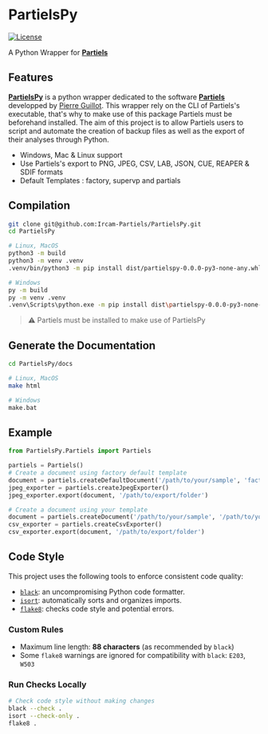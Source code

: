 # PartielsPy
<p>
    <a href="https://github.com/Ircam-Partiels/PartielsPy/blob/main/LICENSE"><img src="https://img.shields.io/badge/license-MIT-blue.svg" alt="License"></a>
</p>

A Python Wrapper for **[Partiels](https://github.com/Ircam-Partiels/Partiels)**

## Features

**[PartielsPy](https://github.com/Ircam-Partiels/PartielsPy)** is a python wrapper dedicated to the software **[Partiels](https://github.com/Ircam-Partiels/Partiels)** developped by [Pierre Guillot](https://github.com/pierreguillot).
This wrapper rely on the CLI of Partiels's executable, that's why to make use of this package Partiels must be beforehand installed.
The aim of this project is to allow Partiels users to script and automate the creation of backup files as well as the export of their analyses through Python.
- Windows, Mac & Linux support
- Use Partiels's export to PNG, JPEG, CSV, LAB, JSON, CUE, REAPER & SDIF formats
- Default Templates : factory, supervp and partials

## Compilation
```sh
git clone git@github.com:Ircam-Partiels/PartielsPy.git
cd PartielsPy

# Linux, MacOS
python3 -m build
python3 -m venv .venv
.venv/bin/python3 -m pip install dist/partielspy-0.0.0-py3-none-any.whl

# Windows
py -m build
py -m venv .venv
.venv\Scripts\python.exe -m pip install dist\partielspy-0.0.0-py3-none-any.whl

```
> ⚠️ Partiels must be installed to make use of PartielsPy 

## Generate the Documentation
```sh
cd PartielsPy/docs

# Linux, MacOS
make html

# Windows
make.bat
```

## Example
```py
from PartielsPy.Partiels import Partiels

partiels = Partiels()
# Create a document using factory default template
document = partiels.createDefaultDocument('/path/to/your/sample', 'factory')
jpeg_exporter = partiels.createJpegExporter()
jpeg_exporter.export(document, '/path/to/export/folder')

# Create a document using your template
document = partiels.createDocument('/path/to/your/sample', '/path/to/your/template')
csv_exporter = partiels.createCsvExporter()
csv_exporter.export(document, '/path/to/export/folder')
```

## Code Style

This project uses the following tools to enforce consistent code quality:

- [`black`](https://black.readthedocs.io/en/stable/): an uncompromising Python code formatter.
- [`isort`](https://pycqa.github.io/isort/): automatically sorts and organizes imports.
- [`flake8`](https://flake8.pycqa.org/): checks code style and potential errors.

### Custom Rules

- Maximum line length: **88 characters** (as recommended by `black`)
- Some `flake8` warnings are ignored for compatibility with `black`: `E203`, `W503`

### Run Checks Locally

```bash
# Check code style without making changes
black --check .
isort --check-only .
flake8 .
